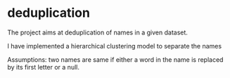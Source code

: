 # deduplication

The project aims at deduplication of names in a given dataset.

I have implemented a hierarchical clustering model to separate the names

Assumptions: two names are same if either a word in the name is replaced by its first letter or a null.
